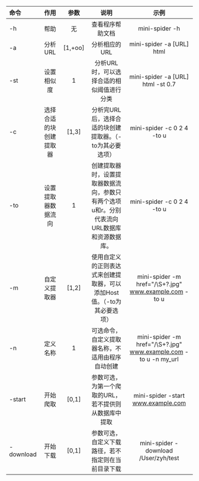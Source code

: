 | 命令        |     作用      |   参数    |                    说明                    |                    示例                    |
| :-------- | :---------: | :-----: | :--------------------------------------: | :--------------------------------------: |
| -h        |     帮助      |    无    |                 查看程序帮助文档                 |              mini-spider -h              |
| -a        |    分析URL    | [1,+oo] |                 分析相应的URL                 |        mini-spider -a [URL] html         |
| -st       |    设置相似度    |    1    |          分析URL时，可以选择合适的相似阈值进行分类          |    mini-spider -a [URL] html -st 0.7     |
| -c        | 选择合适的块创建提取器 |  [1,3]  |     分析完URL后，选择合适的块创建提取器。（-to为其必要选项）      |        mini-spider -c 0 2 4 -to u        |
| -to       |  设置提取器数据流向  |    1    | 创建提取器时，设置提取器数据流向，参数只有两个选项u和r。分别代表流向URL数据库和资源数据库。 |        mini-spider -c 0 2 4 -to u        |
| -m        |   自定义提取器    |  [1,2]  | 使用自定义的正则表达式来创建提取器，可以添加Host值。（-to为其必要选项）  | mini-spider -m href="/\S+?.jpg" www.example.com -to u |
| -n        |    定义名称     |    1    |         可选命令，自定义提取器名称，不适用由程序自动创建         | mini-spider -m href="/\S+?.jpg" www.example.com -to u -n my_url |
| -start    |    开始爬取     |  [0,1]  |       参数可选，为第一个爬取的URL，若不提供则从数据库中提取       |    mini-spider -start www.example.com    |
| -download |    开始下载     |  [0,1]  |        参数可选，自定义下载路径，若不指定则在当前目录下载         |   mini-spider -download /User/zyh/test   |
